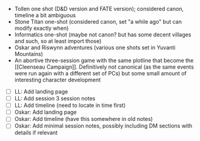 - Tollen one shot (D&D version and FATE version); considered canon, timeline a bit ambiguous
- Stone Titan one-shot (considered canon, set "a while ago" but can modify exactly when)
- Informatics one-shot (maybe not canon? but has some decent villages and such, so at least import those)
- Oskar and Riswynn adventures (various one shots set in Yuvanti Mountains)
- An abortive three-session game with the same plotline that become the [[Cleenseau Campaign]]. Definitively not canonical (as the same events were run again with a different set of PCs) but some small amount of interesting character development


- [ ] LL: Add landing page 
- [ ] LL: Add session 3 session notes
- [ ] LL: Add timeline (need to locate in time first)
- [ ] Oskar: Add landing page
- [ ] Oskar: Add timeline (have this somewhere in old notes)
- [ ] Oskar: Add minimal session notes, possibly including DM sections with details if relevant